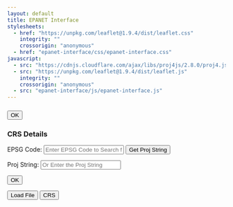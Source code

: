 ```yaml
---
layout: default
title: EPANET Interface
stylesheets:
  - href: "https://unpkg.com/leaflet@1.9.4/dist/leaflet.css" 
    integrity: "" 
    crossorigin: "anonymous"
  - href: "epanet-interface/css/epanet-interface.css"
javascript: 
  - src: "https://cdnjs.cloudflare.com/ajax/libs/proj4js/2.8.0/proj4.js"
  - src: "https://unpkg.com/leaflet@1.9.4/dist/leaflet.js"
    integrity: ""
    crossorigin: "anonymous"
  - src: "epanet-interface/js/epanet-interface.js"
---
```


<!-- Popup window -->
<div id="message-window">
  <h3 id="message-text"></h3>
  <button id="message-ok">OK</button>
</div>

<div id="popup">
  <h3>CRS Details</h3>
  <label for="epsg">EPSG Code:</label>
  <input type="text" id="epsg" placeholder="Enter EPSG Code to Search for the Proj String">
  <button id="get-proj-btn">Get Proj String</button>

  <label for="proj">Proj String:</label>
  <input type="text" id="proj" placeholder="Or Enter the Proj String">

  <button id="popup-ok">OK</button>
</div>

<div id="interface-mainscreen">
    <div id="interface-navbar">
      <button id="load-file-btn">Load File</button>
      <input type="file" id="file-input" accept=".inp" style="display: none;">
      <button id="crs-btn">CRS</button>
    </div>
    <div id="map">
    </div>
</div>


